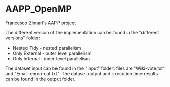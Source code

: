 # AAPP_OpenMP
Francesco Zinnari's AAPP project 

The different version of the implementation can be found in the "different versions" folder:
- Nested Tidy - nested parallelism
- Only External - outer level parallelism
- Only Internal - inner level parallelism

The dataset input can be found in the "input" folder: files are "Wiki-vote.txt" and "Email-enron-cut.txt".
The dataset output and execution time results can be found in the output folder.
